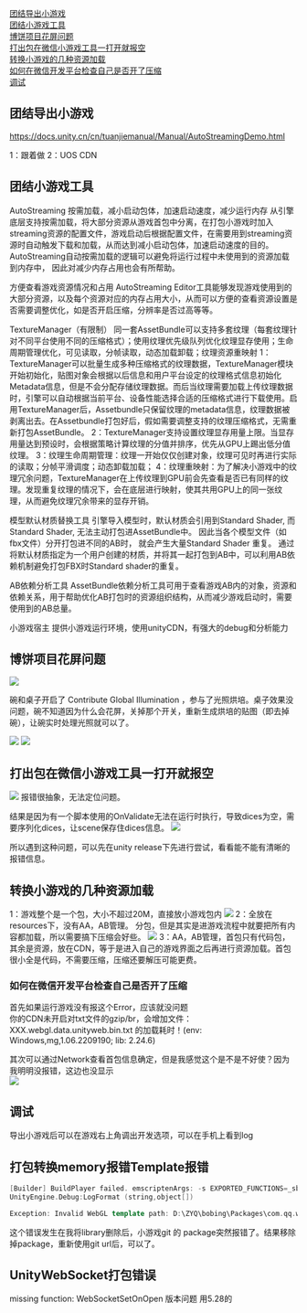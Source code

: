 [团结导出小游戏](#团结导出小游戏)  
[团结小游戏工具](#团结小游戏工具)  
[博饼项目花屏问题](#博饼项目花屏问题)  
[打出包在微信小游戏工具一打开就报空](#打出包在微信小游戏工具一打开就报空)  
[转换小游戏的几种资源加载](#转换小游戏的几种资源加载)  
[如何在微信开发平台检查自己是否开了压缩](#如何在微信开发平台检查自己是否开了压缩)  
[调试](#调试)  

## 团结导出小游戏
https://docs.unity.cn/cn/tuanjiemanual/Manual/AutoStreamingDemo.html

1：跟着做
2：UOS CDN


## 团结小游戏工具
AutoStreaming
按需加载，减小启动包体，加速启动速度，减少运行内存
从引擎底层支持按需加载，将大部分资源从游戏首包中分离，在打包小游戏时加入streaming资源的配置文件，游戏启动后根据配置文件，在需要用到streaming资源时自动触发下载和加载，从而达到减小启动包体，加速启动速度的目的。AutoStreaming自动按需加载的逻辑可以避免将运行过程中未使用到的资源加载到内存中， 因此对减少内存占用也会有所帮助。

方便查看游戏资源情况和占用
AutoStreaming Editor工具能够发现游戏使用到的大部分资源，以及每个资源对应的内存占用大小，从而可以方便的查看资源设置是否需要调整优化，如是否开启压缩，分辨率是否过高等等。

TextureManager（有限制）
同一套AssetBundle可以支持多套纹理（每套纹理针对不同平台使用不同的压缩格式）；使用纹理优先级队列优化纹理显存使用；生命周期管理优化，可见读取，分帧读取，动态加载卸载；纹理资源重映射
1：TextureManager可以批量生成多种压缩格式的纹理数据，TextureManager模块开始初始化，贴图对象会根据以后信息和用户平台设定的纹理格式信息初始化Metadata信息，但是不会分配存储纹理数据。而后当纹理需要加载上传纹理数据时，引擎可以自动根据当前平台、设备性能选择合适的压缩格式进行下载使用。启用TextureManager后，Assetbundle只保留纹理的metadata信息，纹理数据被剥离出去。在Assetbundle打包好后，假如需要调整支持的纹理压缩格式，无需重新打包AssetBundle。
2：TextureManager支持设置纹理显存用量上限。当显存用量达到预设时，会根据策略计算纹理的分值并排序，优先从GPU上踢出低分值纹理。
3：纹理生命周期管理：纹理一开始仅仅创建对象，纹理可见时再进行实际的读取；分帧平滑调度；动态卸载加载；
4：纹理重映射：为了解决小游戏中的纹理冗余问题，TextureManager在上传纹理到GPU前会先查看是否已有同样的纹理。发现重复纹理的情况下，会在底层进行映射，使其共用GPU上的同一张纹理，从而避免纹理冗余带来的显存开销。

模型默认材质替换工具
引擎导入模型时，默认材质会引用到Standard Shader, 而Standard Shader, 无法主动打包进AssetBundle中。 因此当各个模型文件（如fbx文件）分开打包进不同的AB时， 就会产生大量Standard Shader 重复。
通过将默认材质指定为一个用户创建的材质，并将其一起打包到AB中，可以利用AB依赖机制避免打包FBX时Standard shader的重复。

AB依赖分析工具
AssetBundle依赖分析工具可用于查看游戏AB内的对象，资源和依赖关系，用于帮助优化AB打包时的资源组织结构，从而减少游戏启动时，需要使用到的AB总量。

小游戏宿主
提供小游戏运行环境，使用unityCDN，有强大的debug和分析能力

## 博饼项目花屏问题
![](../../../assets/WeiXinMiniGame/1.jpg)

碗和桌子开启了 Contribute Global Illumination ，参与了光照烘培。桌子效果没问题，碗不知道因为什么会花屏，关掉那个开关，重新生成烘培的贴图（即去掉碗），让碗实时处理光照就可以了。

![](../../../assets/WeiXinMiniGame/1.png)
![](../../../assets/WeiXinMiniGame/2.png)

## 打出包在微信小游戏工具一打开就报空
![](../../../assets/WeiXinMiniGame/3.png)
报错很抽象，无法定位问题。

结果是因为有一个脚本使用的OnValidate无法在运行时执行，导致dices为空，需要序列化dices，让scene保存住dices信息。
![](../../../assets/WeiXinMiniGame/4.png)

所以遇到这种问题，可以先在unity release下先进行尝试，看看能不能有清晰的报错信息。

## 转换小游戏的几种资源加载
1：游戏整个是一个包，大小不超过20M，直接放小游戏包内
![](../../../assets/WeiXinMiniGame/5.png)
2：全放在resources下，没有AA，AB管理。
分包，但是其实是进游戏流程中就要把所有内容都加载，所以需要搞下压缩会好些。
![](../../../assets/WeiXinMiniGame/6.png)
3：AA，AB管理，首包只有代码包，其余是资源，放在CDN，等于是进入自己的游戏界面之后再进行资源加载。首包很小全是代码，不需要压缩，压缩还要解压可能更费。

### 如何在微信开发平台检查自己是否开了压缩
首先如果运行游戏没有报这个Error，应该就没问题  
你的CDN未开启对txt文件的gzip/br，会增加文件：XXX.webgl.data.unityweb.bin.txt 的加载耗时！(env: Windows,mg,1.06.2209190; lib: 2.24.6)  

其次可以通过Network查看首包信息确定，但是我感觉这个是不是不好使？因为我明明没报错，这边也没显示  
![](../../../assets/WeiXinMiniGame/7.png)

## 调试
导出小游戏后可以在游戏右上角调出开发选项，可以在手机上看到log


## 打包转换memory报错Template报错
```Cpp
[Builder] BuildPlayer failed. emscriptenArgs: -s EXPORTED_FUNCTIONS=_sbrk,_emscripten_stack_get_base,_emscripten_stack_get_end -s ERROR_ON_UNDEFINED_SYMBOLS=0 -s TOTAL_MEMORY=256MB -s EXPORTED_RUNTIME_METHODS='["ccall","cwrap","stackTrace","addRunDependency","removeRunDependency","FS_createPath","FS_createDataFile","stackTrace","writeStackCookie","checkStackCookie","lengthBytesUTF8","stringToUTF8"]' --profiling-funcs 
UnityEngine.Debug:LogFormat (string,object[])

Exception: Invalid WebGL template path: D:\ZYQ\bobing\Packages\com.qq.weixin.minigame\WebGLTemplates\WXTemplate2022TJ! Select a template in player settings.
```

这个错误发生在我将library删除后，小游戏git 的 package突然报错了。结果移除掉package，重新使用git url后，可以了。

## UnityWebSocket打包错误
missing function: WebSocketSetOnOpen 
版本问题 用5.28的
